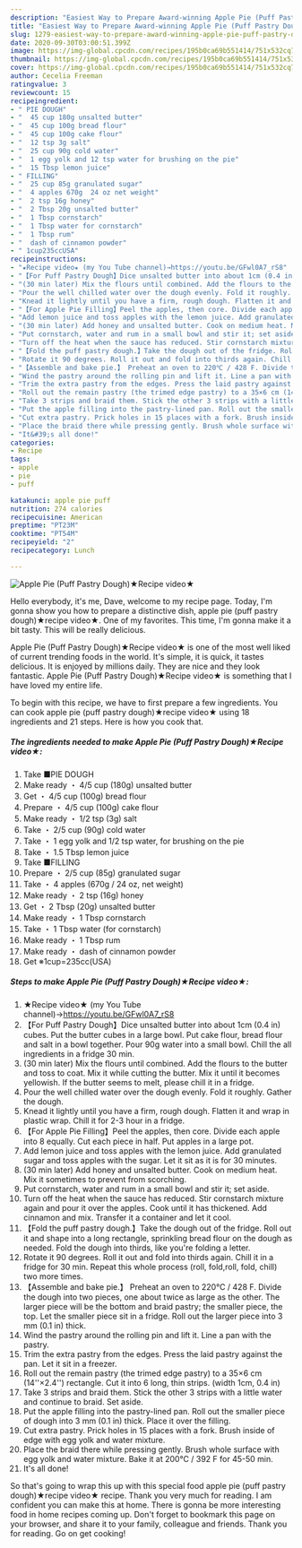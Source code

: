 ```yaml
---
description: "Easiest Way to Prepare Award-winning Apple Pie (Puff Pastry Dough)★Recipe video★"
title: "Easiest Way to Prepare Award-winning Apple Pie (Puff Pastry Dough)★Recipe video★"
slug: 1279-easiest-way-to-prepare-award-winning-apple-pie-puff-pastry-doughrecipe-video
date: 2020-09-30T03:00:51.399Z
image: https://img-global.cpcdn.com/recipes/195b0ca69b551414/751x532cq70/apple-pie-puff-pastry-dough★recipe-video★-recipe-main-photo.jpg
thumbnail: https://img-global.cpcdn.com/recipes/195b0ca69b551414/751x532cq70/apple-pie-puff-pastry-dough★recipe-video★-recipe-main-photo.jpg
cover: https://img-global.cpcdn.com/recipes/195b0ca69b551414/751x532cq70/apple-pie-puff-pastry-dough★recipe-video★-recipe-main-photo.jpg
author: Cecelia Freeman
ratingvalue: 3
reviewcount: 15
recipeingredient:
- " PIE DOUGH"
- "  45 cup 180g unsalted butter"
- "  45 cup 100g bread flour"
- "  45 cup 100g cake flour"
- "  12 tsp 3g salt"
- "  25 cup 90g cold water"
- "  1 egg yolk and 12 tsp water for brushing on the pie"
- "  15 Tbsp lemon juice"
- " FILLING"
- "  25 cup 85g granulated sugar"
- "  4 apples 670g  24 oz net weight"
- "  2 tsp 16g honey"
- "  2 Tbsp 20g unsalted butter"
- "  1 Tbsp cornstarch"
- "  1 Tbsp water for cornstarch"
- "  1 Tbsp rum"
- "  dash of cinnamon powder"
- " 1cup235ccUSA"
recipeinstructions:
- "★Recipe video★ (my You Tube channel)→https://youtu.be/GFwl0A7_rS8"
- "【For Puff Pastry Dough】Dice unsalted butter into about 1cm (0.4 in) cubes. Put the butter cubes in a large bowl. Put cake flour, bread flour and salt in a bowl together. Pour 90g water into a small bowl. Chill the all ingredients in a fridge 30 min."
- "(30 min later) Mix the flours until combined. Add the flours to the butter and toss to coat. Mix it while cutting the butter. Mix it until it becomes yellowish. If the butter seems to melt, please chill it in a fridge."
- "Pour the well chilled water over the dough evenly. Fold it roughly. Gather the dough."
- "Knead it lightly until you have a firm, rough dough. Flatten it and wrap in plastic wrap. Chill it for 2-3 hour in a fridge."
- "【For Apple Pie Filling】Peel the apples, then core. Divide each apple into 8 equally. Cut each piece in half. Put apples in a large pot."
- "Add lemon juice and toss apples with the lemon juice. Add granulated sugar and toss apples with the sugar. Let it sit as it is for 30 minutes."
- "(30 min later) Add honey and unsalted butter. Cook on medium heat. Mix it sometimes to prevent from scorching."
- "Put cornstarch, water and rum in a small bowl and stir it; set aside."
- "Turn off the heat when the sauce has reduced. Stir cornstarch mixture again and pour it over the apples. Cook until it has thickened. Add cinnamon and mix. Transfer it a container and let it cool."
- "【Fold the puff pastry dough.】Take the dough out of the fridge. Roll out it and shape into a long rectangle, sprinkling bread flour on the dough as needed. Fold the dough into thirds, like you&#39;re folding a letter."
- "Rotate it 90 degrees. Roll it out and fold into thirds again. Chill it in a fridge for 30 min. Repeat this whole process (roll, fold,roll, fold, chill) two more times."
- "【Assemble and bake pie.】 Preheat an oven to 220℃ / 428 F. Divide the dough into two pieces, one about twice as large as the other. The larger piece will be the bottom and braid pastry; the smaller piece, the top. Let the smaller piece sit in a fridge. Roll out the larger piece into 3 mm (0.1 in) thick."
- "Wind the pastry around the rolling pin and lift it. Line a pan with the pastry."
- "Trim the extra pastry from the edges. Press the laid pastry against the pan. Let it sit in a freezer."
- "Roll out the remain pastry (the trimed edge pastry) to a 35×6 cm (14&#39;&#39;×2.4&#39;&#39;) rectangle. Cut it into 6 long, thin strips. (width 1cm, 0.4 in)"
- "Take 3 strips and braid them. Stick the other 3 strips with a little water and continue to braid. Set aside."
- "Put the apple filling into the pastry-lined pan. Roll out the smaller piece of dough into 3 mm (0.1 in) thick. Place it over the filling."
- "Cut extra pastry. Prick holes in 15 places with a fork. Brush inside of edge with egg yolk and water mixture."
- "Place the braid there while pressing gently. Brush whole surface with egg yolk and water mixture. Bake it at 200℃ / 392 F for 45-50 min."
- "It&#39;s all done!"
categories:
- Recipe
tags:
- apple
- pie
- puff

katakunci: apple pie puff 
nutrition: 274 calories
recipecuisine: American
preptime: "PT23M"
cooktime: "PT54M"
recipeyield: "2"
recipecategory: Lunch

---
```



![Apple Pie (Puff Pastry Dough)★Recipe video★](https://img-global.cpcdn.com/recipes/195b0ca69b551414/751x532cq70/apple-pie-puff-pastry-dough★recipe-video★-recipe-main-photo.jpg)

Hello everybody, it's me, Dave, welcome to my recipe page. Today, I'm gonna show you how to prepare a distinctive dish, apple pie (puff pastry dough)★recipe video★. One of my favorites. This time, I'm gonna make it a bit tasty. This will be really delicious.



Apple Pie (Puff Pastry Dough)★Recipe video★ is one of the most well liked of current trending foods in the world. It's simple, it is quick, it tastes delicious. It is enjoyed by millions daily. They are nice and they look fantastic. Apple Pie (Puff Pastry Dough)★Recipe video★ is something that I have loved my entire life.


To begin with this recipe, we have to first prepare a few ingredients. You can cook apple pie (puff pastry dough)★recipe video★ using 18 ingredients and 21 steps. Here is how you cook that.

<!--inarticleads1-->

##### The ingredients needed to make Apple Pie (Puff Pastry Dough)★Recipe video★:

1. Take  ■PIE DOUGH
1. Make ready  ・ 4/5 cup (180g) unsalted butter
1. Get  ・ 4/5 cup (100g) bread flour
1. Prepare  ・ 4/5 cup (100g) cake flour
1. Make ready  ・ 1/2 tsp (3g) salt
1. Take  ・ 2/5 cup (90g) cold water
1. Take  ・ 1 egg yolk and 1/2 tsp water, for brushing on the pie
1. Take  ・ 1.5 Tbsp lemon juice
1. Take  ■FILLING
1. Prepare  ・ 2/5 cup (85g) granulated sugar
1. Take  ・ 4 apples (670g / 24 oz, net weight)
1. Make ready  ・ 2 tsp (16g) honey
1. Get  ・ 2 Tbsp (20g) unsalted butter
1. Make ready  ・ 1 Tbsp cornstarch
1. Take  ・ 1 Tbsp water (for cornstarch)
1. Make ready  ・ 1 Tbsp rum
1. Make ready  ・ dash of cinnamon powder
1. Get  ※1cup=235cc(USA)




<!--inarticleads2-->

##### Steps to make Apple Pie (Puff Pastry Dough)★Recipe video★:

1. ★Recipe video★ (my You Tube channel)→https://youtu.be/GFwl0A7_rS8
1. 【For Puff Pastry Dough】Dice unsalted butter into about 1cm (0.4 in) cubes. Put the butter cubes in a large bowl. Put cake flour, bread flour and salt in a bowl together. Pour 90g water into a small bowl. Chill the all ingredients in a fridge 30 min.
1. (30 min later) Mix the flours until combined. Add the flours to the butter and toss to coat. Mix it while cutting the butter. Mix it until it becomes yellowish. If the butter seems to melt, please chill it in a fridge.
1. Pour the well chilled water over the dough evenly. Fold it roughly. Gather the dough.
1. Knead it lightly until you have a firm, rough dough. Flatten it and wrap in plastic wrap. Chill it for 2-3 hour in a fridge.
1. 【For Apple Pie Filling】Peel the apples, then core. Divide each apple into 8 equally. Cut each piece in half. Put apples in a large pot.
1. Add lemon juice and toss apples with the lemon juice. Add granulated sugar and toss apples with the sugar. Let it sit as it is for 30 minutes.
1. (30 min later) Add honey and unsalted butter. Cook on medium heat. Mix it sometimes to prevent from scorching.
1. Put cornstarch, water and rum in a small bowl and stir it; set aside.
1. Turn off the heat when the sauce has reduced. Stir cornstarch mixture again and pour it over the apples. Cook until it has thickened. Add cinnamon and mix. Transfer it a container and let it cool.
1. 【Fold the puff pastry dough.】Take the dough out of the fridge. Roll out it and shape into a long rectangle, sprinkling bread flour on the dough as needed. Fold the dough into thirds, like you&#39;re folding a letter.
1. Rotate it 90 degrees. Roll it out and fold into thirds again. Chill it in a fridge for 30 min. Repeat this whole process (roll, fold,roll, fold, chill) two more times.
1. 【Assemble and bake pie.】 Preheat an oven to 220℃ / 428 F. Divide the dough into two pieces, one about twice as large as the other. The larger piece will be the bottom and braid pastry; the smaller piece, the top. Let the smaller piece sit in a fridge. Roll out the larger piece into 3 mm (0.1 in) thick.
1. Wind the pastry around the rolling pin and lift it. Line a pan with the pastry.
1. Trim the extra pastry from the edges. Press the laid pastry against the pan. Let it sit in a freezer.
1. Roll out the remain pastry (the trimed edge pastry) to a 35×6 cm (14&#39;&#39;×2.4&#39;&#39;) rectangle. Cut it into 6 long, thin strips. (width 1cm, 0.4 in)
1. Take 3 strips and braid them. Stick the other 3 strips with a little water and continue to braid. Set aside.
1. Put the apple filling into the pastry-lined pan. Roll out the smaller piece of dough into 3 mm (0.1 in) thick. Place it over the filling.
1. Cut extra pastry. Prick holes in 15 places with a fork. Brush inside of edge with egg yolk and water mixture.
1. Place the braid there while pressing gently. Brush whole surface with egg yolk and water mixture. Bake it at 200℃ / 392 F for 45-50 min.
1. It&#39;s all done!




So that's going to wrap this up with this special food apple pie (puff pastry dough)★recipe video★ recipe. Thank you very much for reading. I am confident you can make this at home. There is gonna be more interesting food in home recipes coming up. Don't forget to bookmark this page on your browser, and share it to your family, colleague and friends. Thank you for reading. Go on get cooking!
